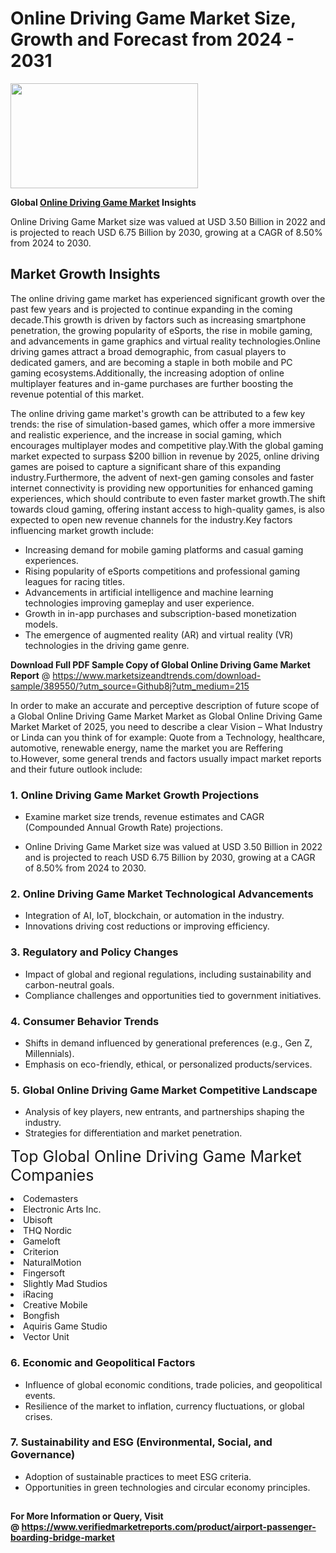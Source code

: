 <H1>Online Driving Game Market Size, Growth and Forecast from 2024 - 2031</H1><img class="aligncenter size-medium wp-image-584254" src="https://thirdeyenews.in/wp-content/uploads/2024/09/Global-Market-Research-300x168.jpeg" alt="" width="300" height="168" /><p><strong>Global&nbsp;<a href="https://www.marketsizeandtrends.com/download-sample/389550/?utm_source=Github8j?utm_medium=215">Online Driving Game Market</a> Insights</strong></p><p>Online Driving Game Market size was valued at USD 3.50 Billion in 2022 and is projected to reach USD 6.75 Billion by 2030, growing at a CAGR of 8.50% from 2024 to 2030.</p><p><h2>Market Growth Insights</h2> <p>The online driving game market has experienced significant growth over the past few years and is projected to continue expanding in the coming decade.This growth is driven by factors such as increasing smartphone penetration, the growing popularity of eSports, the rise in mobile gaming, and advancements in game graphics and virtual reality technologies.Online driving games attract a broad demographic, from casual players to dedicated gamers, and are becoming a staple in both mobile and PC gaming ecosystems.Additionally, the increasing adoption of online multiplayer features and in-game purchases are further boosting the revenue potential of this market.</p> <p>The online driving game market's growth can be attributed to a few key trends: the rise of simulation-based games, which offer a more immersive and realistic experience, and the increase in social gaming, which encourages multiplayer modes and competitive play.With the global gaming market expected to surpass $200 billion in revenue by 2025, online driving games are poised to capture a significant share of this expanding industry.Furthermore, the advent of next-gen gaming consoles and faster internet connectivity is providing new opportunities for enhanced gaming experiences, which should contribute to even faster market growth.The shift towards cloud gaming, offering instant access to high-quality games, is also expected to open new revenue channels for the industry.Key factors influencing market growth include: <ul> <li>Increasing demand for mobile gaming platforms and casual gaming experiences.</li> <li>Rising popularity of eSports competitions and professional gaming leagues for racing titles.</li> <li>Advancements in artificial intelligence and machine learning technologies improving gameplay and user experience.</li> <li>Growth in in-app purchases and subscription-based monetization models.</li> <li>The emergence of augmented reality (AR) and virtual reality (VR) technologies in the driving game genre.</li> </ul> <p><span class=""><strong>Download Full PDF Sample Copy of Global Online Driving Game Market Report</strong> @ <a href="https://www.marketsizeandtrends.com/download-sample/389550/?utm_source=Github8j?utm_medium=215" target="_blank">https://www.marketsizeandtrends.com/download-sample/389550/?utm_source=Github8j?utm_medium=215</a></span></p><p>In order to make an accurate and perceptive description of future scope of a Global&nbsp;Online Driving Game Market Market as Global&nbsp;Online Driving Game Market Market of 2025, you need to describe a clear Vision &ndash; What Industry or Linda can you think of for example: Quote from a Technology, healthcare, automotive, renewable energy, name the market you are Reffering to.However, some general trends and factors usually impact market reports and their future outlook include:</p><h3>1.&nbsp;<strong>Online Driving Game Market Growth Projections</strong></h3><ul><li>Examine market size trends, revenue estimates and CAGR (Compounded Annual Growth Rate) projections.</li><li><p>Online Driving Game Market size was valued at USD 3.50 Billion in 2022 and is projected to reach USD 6.75 Billion by 2030, growing at a CAGR of 8.50% from 2024 to 2030.</p></li></ul><h3>2.&nbsp;<strong>Online Driving Game Market Technological Advancements</strong></h3><ul><li>Integration of AI, IoT, blockchain, or automation in the industry.</li><li>Innovations driving cost reductions or improving efficiency.</li></ul><h3>3.&nbsp;<strong>Regulatory and Policy Changes</strong></h3><ul><li>Impact of global and regional regulations, including sustainability and carbon-neutral goals.</li><li>Compliance challenges and opportunities tied to government initiatives.</li></ul><h3>4.&nbsp;<strong>Consumer Behavior Trends</strong></h3><ul><li>Shifts in demand influenced by generational preferences (e.g., Gen Z, Millennials).</li><li>Emphasis on eco-friendly, ethical, or personalized products/services.</li></ul><h3>5.&nbsp;<strong>Global Online Driving Game Market Competitive Landscape</strong></h3><ul><li>Analysis of key players, new entrants, and partnerships shaping the industry.</li><li>Strategies for differentiation and market penetration.</li></ul><p data-pm-slice="1 1 []"><span style="color: inherit; font-family: inherit; font-size: 25px;">Top Global Online Driving Game Market Companies</span></p><div class="" data-test-id=""><p><li>Codemasters</li><li> Electronic Arts Inc.</li><li> Ubisoft</li><li> THQ Nordic</li><li> Gameloft</li><li> Criterion</li><li> NaturalMotion</li><li> Fingersoft</li><li> Slightly Mad Studios</li><li> iRacing</li><li> Creative Mobile</li><li> Bongfish</li><li> Aquiris Game Studio</li><li> Vector Unit</li></p></div><h3>6.&nbsp;<strong>Economic and Geopolitical Factors</strong></h3><ul><li>Influence of global economic conditions, trade policies, and geopolitical events.</li><li>Resilience of the market to inflation, currency fluctuations, or global crises.</li></ul><h3>7.&nbsp;<strong>Sustainability and ESG (Environmental, Social, and Governance)</strong></h3><ul><li>Adoption of sustainable practices to meet ESG criteria.</li><li>Opportunities in green technologies and circular economy principles.</li></ul><h2><strong style="font-size: 14px;">For More Information or Query, Visit @&nbsp;</strong><a style="background-color: #ffffff; font-size: 14px;" href="https://www.marketsizeandtrends.com/report/online-driving-game-market/" target="_blank">https://www.verifiedmarketreports.com/product/airport-passenger-boarding-bridge-market</a></h2>